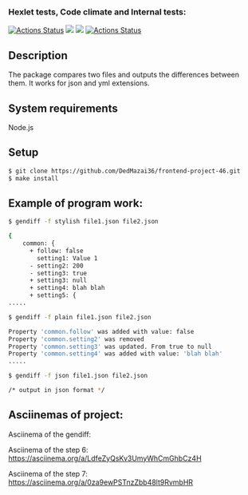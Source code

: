 ### Hexlet tests, Code climate and Internal tests:
[![Actions Status](https://github.com/DedMazai36/frontend-project-46/workflows/hexlet-check/badge.svg)](https://github.com/DedMazai36/frontend-project-46/actions)
<a href="https://codeclimate.com/github/DedMazai36/frontend-project-46/maintainability"><img src="https://api.codeclimate.com/v1/badges/32e801f00a95383a615a/maintainability" /></a>
<a href="https://codeclimate.com/github/DedMazai36/frontend-project-46/test_coverage"><img src="https://api.codeclimate.com/v1/badges/32e801f00a95383a615a/test_coverage" /></a>
[![Actions Status](https://github.com/DedMazai36/frontend-project-46/workflows/internal-check/badge.svg)](https://github.com/DedMazai36/frontend-project-46/actions/)

## Description

The package compares two files and outputs the differences between them. It works for json and yml extensions.

## System requirements

Node.js

## Setup

```bash
$ git clone https://github.com/DedMazai36/frontend-project-46.git
$ make install
```

## Example of program work:

```bash
$ gendiff -f stylish file1.json file2.json

{
    common: {
      + follow: false
        setting1: Value 1
      - setting2: 200
      - setting3: true
      + setting3: null
      + setting4: blah blah
      + setting5: {
.....
```
```bash
$ gendiff -f plain file1.json file2.json

Property 'common.follow' was added with value: false
Property 'common.setting2' was removed
Property 'common.setting3' was updated. From true to null
Property 'common.setting4' was added with value: 'blah blah'
.....
```
```bash
$ gendiff -f json file1.json file2.json

/* output in json format */
```

## Asciinemas of project:

Asciinema of the gendiff:
<script async id="asciicast-HPJCeckIT7WsQgnfvgH8m9IW3" src="https://asciinema.org/a/HPJCeckIT7WsQgnfvgH8m9IW3.js"></script>

Asciinema of the step 6: https://asciinema.org/a/LdfeZyQsKv3UmyWhCmGhbCz4H

Asciinema of the step 7: https://asciinema.org/a/0za9ewPSTnzZbb48lt9RvmbHR